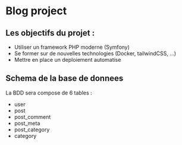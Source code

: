 # Blog project

## Les objectifs du projet : 
- Utiliser un framework PHP moderne (Symfony)
- Se former sur de nouvelles technologies (Docker, tailwindCSS, ...)
- Mettre en place un deploiement automatise


## Schema de la base de donnees

La BDD sera compose de 6 tables : 
- user 
- post
- post_comment
- post_meta
- post_category
- category